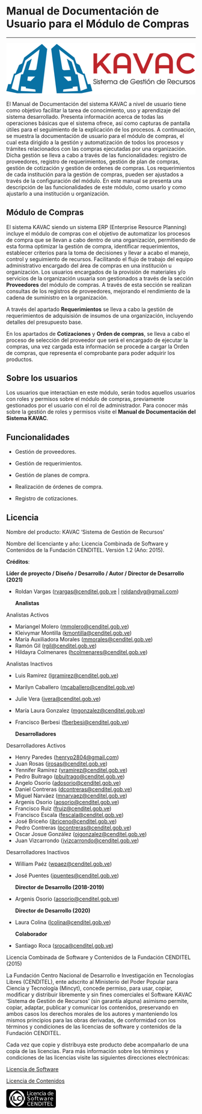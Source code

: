 # Manual de Documentación de Usuario para el Módulo de Compras
**************************************************************

![Screenshot](img/logokavac.png#imagen)

El Manual de Documentación del sistema KAVAC a nivel de usuario tiene como objetivo facilitar la tarea de conocimiento, uso y aprendizaje del sistema desarrollado. Presenta información acerca de todas las operaciones básicas que el sistema ofrece, así como capturas de pantalla útiles para el seguimiento de la explicación de los procesos. A continuación, se muestra la documentación de usuario para el módulo de compras, el cual esta dirigido a la gestión y automatización de todos los procesos y trámites relacionados con las compras ejecutadas por una organización. Dicha gestión se lleva a cabo a través de las funcionalidades: registro de proveedores, registro de requerimientos, gestión de plan de compras, gestión de cotización y gestión de ordenes de compras. Los requerimientos de cada institución para la gestión de compras, pueden ser ajustados a través de la configuración del módulo. En este manual se presenta una descripción de las funcionalidades de este módulo, como usarlo y como ajustarlo a una institución u organización.   


## Módulo de Compras

El sistema KAVAC siendo un sistema ERP (Enterprise Resource Planning) incluye el módulo de compras con el objetivo de automatizar los procesos de compra que se llevan a cabo dentro de una organización, permitiendo de esta forma optimizar la gestión de compra, identificar requerimientos, establecer criterios para la toma de decisiones y llevar a acabo el manejo, control y seguimiento de recursos. Facilitando el flujo de trabajo del equipo administrativo encargado del área de compras en una institución u organización. 
Los usuarios encargados de la provisión de materiales y/o servicios de la organización usuaria son gestionados a través de la sección **Proveedores** del módulo de compras. A través de esta sección se realizan consultas de los registros de proveedores, mejorando el rendimiento de la cadena de suministro en la organización.

A través del apartado **Requerimientos** se lleva a cabo la gestión de requerimientos de adquisisión de insumos de una organización, incluyendo detalles del presupuesto base. 

En los apartados  de **Cotizaciones** y **Orden de compras**, se lleva a cabo el proceso de selección del proveedor que será el encargado de ejecutar la compras, una vez cargada esta información se procede a cargar la Orden de compras, que representa el comprobante para poder adquirir los productos. 

## Sobre los usuarios


Los usuarios que interactúan en este módulo, serán todos aquellos usuarios con roles y permisos sobre el módulo de compras, previamente gestionados por el usuario con el rol de administrador. Para conocer más sobre la gestión de roles y permisos visite el **Manual de Documentación del Sistema KAVAC**.


## Funcionalidades

- Gestión de proveedores.

- Gestión de requerimientos.

- Gestión de planes de compra.

- Realización de órdenes de compra.

- Registro de cotizaciones.

## Licencia

Nombre del producto: KAVAC ‘Sistema de Gestión de Recursos’

   Nombre del licenciante y año: Licencia Combinada de Software y Contenidos de la Fundación CENDITEL. Versión 1.2 (Año: 2015).

   **Créditos**: 
   
   **Líder de proyecto / Diseño / Desarrollo / Autor / Director de Desarrollo (2021)**
 
- Roldan Vargas (rvargas@cenditel.gob.ve | roldandvg@gmail.com)

   **Analistas**

 Analistas Activos

- Mariangel Molero (mmolero@cenditel.gob.ve) 
- Kleivymar Montilla (kmontilla@cenditel.gob.ve)
- María Auxiliadora Morales (mmorales@cenditel.gob.ve)
- Ramón Gil (rgil@cenditel.gob.ve) 
- Hildayra Colmenares (hcolmenares@cenditel.gob.ve)
 
 Analistas Inactivos


- Luis Ramírez (lgramirez@cenditel.gob.ve) 
- Marilyn Caballero (mcaballero@cenditel.gob.ve) 
- Julie Vera (jvera@cenditel.gob.ve)
- María Laura Gonzalez (mgonzalez@cenditel.gob.ve)
- Francisco Berbesi (fberbesi@cenditel.gob.ve)
 
   
   **Desarrolladores**

Desarrolladores Activos

- Henry Paredes (henryp2804@gmail.com) 
- Juan Rosas (jrosas@cenditel.gob.ve) 
- Yennifer Ramírez (yramirez@cenditel.gob.ve) 
- Pedro Buitrago (pbuitrago@cenditel.gob.ve) 
- Angelo Osorio (adosorio@cenditel.gob.ve) 
- Daniel Contreras (dcontreras@cenditel.gob.ve) 
- Miguel Narváez (mnarvaez@cenditel.gob.ve) 
- Argenis Osorio (aosorio@cenditel.gob.ve)
- Francisco Ruiz (fruiz@cenditel.gob.ve)
- Francisco Escala (fescala@cenditel.gob.ve)
- José Briceño (jbriceno@cenditel.gob.ve)
- Pedro Contreras (pcontreras@cenditel.gob.ve)
- Oscar Josue González (ojgonzalez@cenditel.gob.ve)
- Juan Vizcarrondo (jvizcarrondo@cenditel.gob.ve)
      
Desarrolladores Inactivos

- William Paéz (wpaez@cenditel.gob.ve) 
- José Puentes (jpuentes@cenditel.gob.ve) 


   **Director de Desarrollo (2018-2019)**

- Argenis Osorio (aosorio@cenditel.gob.ve)
   
   **Director de Desarrollo (2020)**
   
- Laura Colina (lcolina@cenditel.gob.ve)

   **Colaborador**

- Santiago Roca (sroca@cenditel.gob.ve)


Licencia Combinada de Software y Contenidos de la Fundación CENDITEL (2015)  


La Fundación Centro Nacional de Desarrollo e Investigación en Tecnologías Libres (CENDITEL), ente adscrito al Ministerio del Poder Popular para  Ciencia y Tecnología (Mincyt), concede permiso, para usar, copiar, modificar y distribuir libremente y sin fines comerciales el Software KAVAC ‘Sistema de Gestión de Recursos’ (sin garantía alguna) asimismo permite, copiar, adaptar, publicar y comunicar los contenidos, preservando en ambos casos los derechos morales de los autores y manteniendo los mismos principios para las obras derivadas, de conformidad con los términos y condiciones de las licencias de software y contenidos de la Fundación CENDITEL.


Cada vez que copie y distribuya este producto debe acompañarlo de una copia de las licencias. Para más información sobre los términos y condiciones de las licencias visite las siguientes direcciones electrónicas:


[Licencia de Software](http://conocimientolibre.cenditel.gob.ve/licencia-de-software-v-1-3/)

[Licencia de Contenidos](http://conocimientolibre.cenditel.gob.ve/licencias/)

![Screenshot](img/licencia.png)